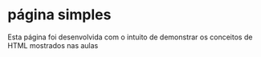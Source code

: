 # página simples
Esta página foi desenvolvida com o intuito de demonstrar
os conceitos de HTML mostrados nas aulas

